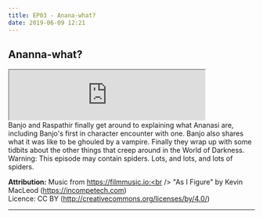 ```yaml
---
title: EP03 - Anana-what?
date: 2019-06-09 12:21
---
```


## Ananna-what? 
<iframe src="https://anchor.fm/letthediceroll/embed/episodes/EP03---Anana-what-e49s8a" height="102px" width="400px" frameborder="1" scrolling="no"></iframe>
<br />
Banjo and Raspathir finally get around to explaining what Ananasi are, including Banjo's first in character encounter with one.  Banjo also shares what it was like to be ghouled by a vampire.  Finally they wrap up with some tidbits about the other things that creep around in the World of Darkness.  Warning: This episode may contain spiders.  Lots, and lots, and lots of spiders.


<strong>Attribution:</strong>
Music from https://filmmusic.io:<br />
"As I Figure" by Kevin MacLeod (https://incompetech.com)<br />
Licence: CC BY (http://creativecommons.org/licenses/by/4.0/)

***
